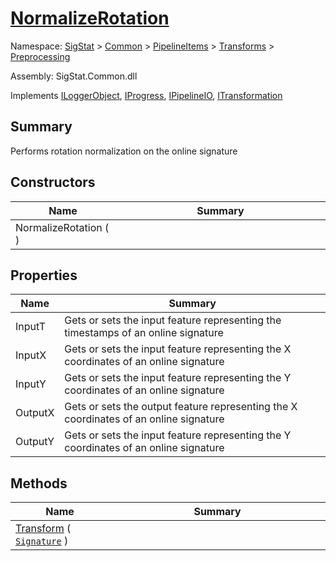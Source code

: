 # [NormalizeRotation](./NormalizeRotation.md)

Namespace: [SigStat]() > [Common](./../../../README.md) > [PipelineItems]() > [Transforms]() > [Preprocessing](./README.md)

Assembly: SigStat.Common.dll

Implements [ILoggerObject](./../../../ILoggerObject.md), [IProgress](./../../../Helpers/IProgress.md), [IPipelineIO](./../../../Pipeline/IPipelineIO.md), [ITransformation](./../../../ITransformation.md)

## Summary
Performs rotation normalization on the online signature

## Constructors

| Name | Summary<div><a href="#"><img width=466></a></div> | 
| --- | --- | 
| NormalizeRotation (  ) |  | 


## Properties

| Name | Summary<div><a href="#"><img width=466></a></div> | 
| --- | --- | 
| InputT | Gets or sets the input feature representing the timestamps of an online signature | 
| InputX | Gets or sets the input feature representing the X coordinates of an online signature | 
| InputY | Gets or sets the input feature representing the Y coordinates of an online signature | 
| OutputX | Gets or sets the output feature representing the X coordinates of an online signature | 
| OutputY | Gets or sets the input feature representing the Y coordinates of an online signature | 


## Methods

| Name | Summary<div><a href="#"><img width=466></a></div> | 
| --- | --- | 
| [Transform](./Methods/NormalizeRotation--Transform.md) ( [`Signature`](./../../../Signature.md) ) |  | 


